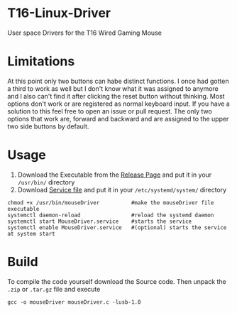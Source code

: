 # T16-Linux-Driver
User space Drivers for the T16 Wired Gaming Mouse

# Limitations

At this point only two buttons can habe distinct functions. I once had gotten a third to work as well but I don't know what it was assigned to anymore and I also can't find it after clicking the reset button without thinking. Most options don't work or are registered as normal keyboard input. If you have a solution to this feel free to open an issue or pull request. The only two options that work are, forward and backward and are assigned to the upper two side buttons by default.

# Usage

1. Download the Executable from the [Release Page](https://github.com/Heniks07/T16-Linux-Driver/releases) and put it in your `/usr/bin/` directory
2. Download [Service file](https://github.com/Heniks07/T16-Linux-Driver/blob/main/MouseDriver.service) and put it in your `/etc/systemd/system/` directory
```
chmod +x /usr/bin/mouseDriver          #make the mouseDriver file executable
systemctl daemon-reload                #reload the systemd daemon
systemctl start MouseDriver.service    #starts the service
systemctl enable MouseDriver.service   #(optional) starts the service at system start
```

# Build

To compile the code yourself download the Source code. Then unpack the `.zip` or `.tar.gz` file and execute 
```
gcc -o mouseDriver mouseDriver.c -lusb-1.0
```
